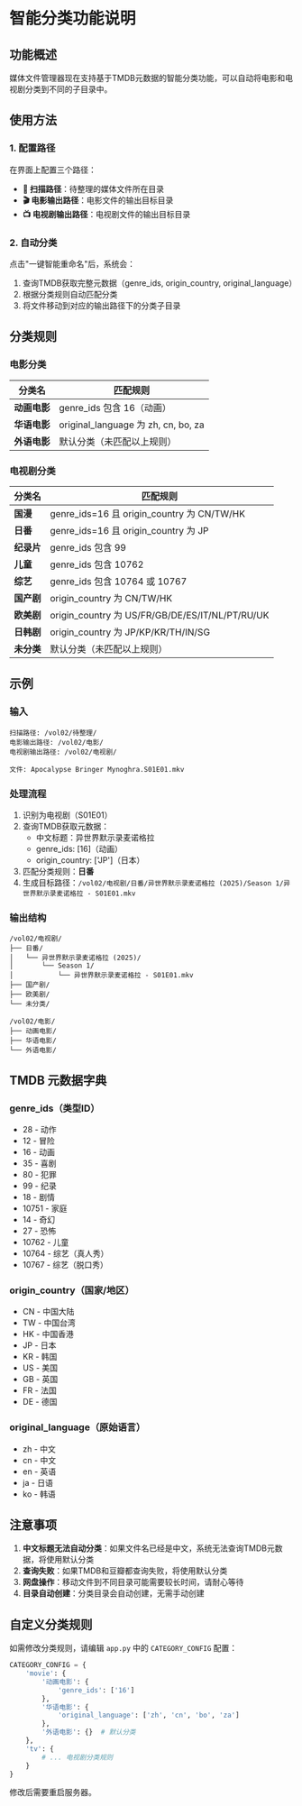 # 智能分类功能说明

## 功能概述

媒体文件管理器现在支持基于TMDB元数据的智能分类功能，可以自动将电影和电视剧分类到不同的子目录中。

## 使用方法

### 1. 配置路径

在界面上配置三个路径：
- **📂 扫描路径**：待整理的媒体文件所在目录
- **🎬 电影输出路径**：电影文件的输出目标目录
- **📺 电视剧输出路径**：电视剧文件的输出目标目录

### 2. 自动分类

点击"一键智能重命名"后，系统会：
1. 查询TMDB获取完整元数据（genre_ids, origin_country, original_language）
2. 根据分类规则自动匹配分类
3. 将文件移动到对应的输出路径下的分类子目录

## 分类规则

### 电影分类

| 分类名 | 匹配规则 |
|--------|----------|
| **动画电影** | genre_ids 包含 16（动画） |
| **华语电影** | original_language 为 zh, cn, bo, za |
| **外语电影** | 默认分类（未匹配以上规则） |

### 电视剧分类

| 分类名 | 匹配规则 |
|--------|----------|
| **国漫** | genre_ids=16 且 origin_country 为 CN/TW/HK |
| **日番** | genre_ids=16 且 origin_country 为 JP |
| **纪录片** | genre_ids 包含 99 |
| **儿童** | genre_ids 包含 10762 |
| **综艺** | genre_ids 包含 10764 或 10767 |
| **国产剧** | origin_country 为 CN/TW/HK |
| **欧美剧** | origin_country 为 US/FR/GB/DE/ES/IT/NL/PT/RU/UK |
| **日韩剧** | origin_country 为 JP/KP/KR/TH/IN/SG |
| **未分类** | 默认分类（未匹配以上规则） |

## 示例

### 输入
```
扫描路径: /vol02/待整理/
电影输出路径: /vol02/电影/
电视剧输出路径: /vol02/电视剧/

文件: Apocalypse Bringer Mynoghra.S01E01.mkv
```

### 处理流程
1. 识别为电视剧（S01E01）
2. 查询TMDB获取元数据：
   - 中文标题：异世界默示录麦诺格拉
   - genre_ids: [16]（动画）
   - origin_country: ['JP']（日本）
3. 匹配分类规则：**日番**
4. 生成目标路径：`/vol02/电视剧/日番/异世界默示录麦诺格拉 (2025)/Season 1/异世界默示录麦诺格拉 - S01E01.mkv`

### 输出结构
```
/vol02/电视剧/
├── 日番/
│   └── 异世界默示录麦诺格拉 (2025)/
│       └── Season 1/
│           └── 异世界默示录麦诺格拉 - S01E01.mkv
├── 国产剧/
├── 欧美剧/
└── 未分类/

/vol02/电影/
├── 动画电影/
├── 华语电影/
└── 外语电影/
```

## TMDB 元数据字典

### genre_ids（类型ID）
- 28 - 动作
- 12 - 冒险
- 16 - 动画
- 35 - 喜剧
- 80 - 犯罪
- 99 - 纪录
- 18 - 剧情
- 10751 - 家庭
- 14 - 奇幻
- 27 - 恐怖
- 10762 - 儿童
- 10764 - 综艺（真人秀）
- 10767 - 综艺（脱口秀）

### origin_country（国家/地区）
- CN - 中国大陆
- TW - 中国台湾
- HK - 中国香港
- JP - 日本
- KR - 韩国
- US - 美国
- GB - 英国
- FR - 法国
- DE - 德国

### original_language（原始语言）
- zh - 中文
- cn - 中文
- en - 英语
- ja - 日语
- ko - 韩语

## 注意事项

1. **中文标题无法自动分类**：如果文件名已经是中文，系统无法查询TMDB元数据，将使用默认分类
2. **查询失败**：如果TMDB和豆瓣都查询失败，将使用默认分类
3. **网盘操作**：移动文件到不同目录可能需要较长时间，请耐心等待
4. **目录自动创建**：分类目录会自动创建，无需手动创建

## 自定义分类规则

如需修改分类规则，请编辑 `app.py` 中的 `CATEGORY_CONFIG` 配置：

```python
CATEGORY_CONFIG = {
    'movie': {
        '动画电影': {
            'genre_ids': ['16']
        },
        '华语电影': {
            'original_language': ['zh', 'cn', 'bo', 'za']
        },
        '外语电影': {}  # 默认分类
    },
    'tv': {
        # ... 电视剧分类规则
    }
}
```

修改后需要重启服务器。
